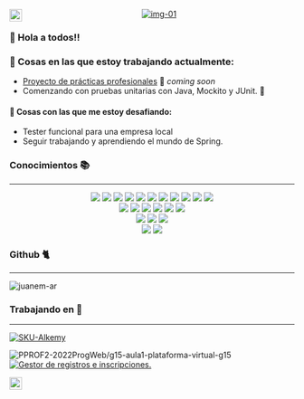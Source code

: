 [<img align="left" alt="juanem-ar | Gmail" width="22px" src="https://cdn.jsdelivr.net/npm/simple-icons/icons/gmail.svg" />][gmail]

<p align="center"><a href="https://imgbb.com/"><img src="https://i.ibb.co/dMrS2z4/img-01.png" alt="img-01" border="0"></a></p>

### 👋 Hola a todos!!  

### 🌱 Cosas en las que estoy trabajando actualmente: 
  - [Proyecto de prácticas profesionales](https://github.com/PPROF2-2022ProgWeb/g15-aula1-plataforma-virtual-g15) 🚀 *coming soon*
  - Comenzando con pruebas unitarias con Java, Mockito y JUnit. 🚀 
  
#### :muscle: Cosas con las que me estoy desafiando:
- Tester funcional para una empresa local
- Seguir trabajando y aprendiendo el mundo de Spring.

### Conocimientos 📚
<hr>
<p align=center>
 <img src="https://img.shields.io/badge/HTML5-red?style=for-the-badge&logo=html5&logoColor=white">
 <img src="https://img.shields.io/badge/CSS3-blue?style=for-the-badge&logo=css3&logoColor=white">
 <img src="https://img.shields.io/badge/Bootstrap-blue?style=for-the-badge&logo=bootstrap&logoColor=white">
 <img src="https://img.shields.io/badge/JavaScript-F7DF1E?style=for-the-badge&logo=javascript&logoColor=black">
 <img src="https://img.shields.io/badge/Node.js-339933?style=for-the-badge&logo=nodedotjs&logoColor=white ">
 <img src="https://img.shields.io/badge/Angular-red?style=for-the-badge&logo=angular&logoColor=white ">
 <img src="https://img.shields.io/badge/MySQL-blue?style=for-the-badge&logo=mysql&logoColor=white ">
 
 <img src="https://img.shields.io/badge/Java-blue?style=for-the-badge&logo=java&logoColor=white ">
 <img src="https://img.shields.io/badge/SpringBoot-green?style=for-the-badge&logo=springBoot&logoColor=white ">
 <img src="https://img.shields.io/badge/PHP-blue?style=for-the-badge&logo=php&logoColor=white ">
 <img src="https://img.shields.io/badge/json-5E5C5C?style=for-the-badge&logo=json&logoColor=white "><br>
 
 <img src="https://img.shields.io/badge/NetBeans_IDE-gray?style=for-the-badge&logo=apachenetbeanside&logoColor=white ">
 <img src="https://img.shields.io/badge/Visual_Studio-blue?style=for-the-badge&logo=visualstudio&logoColor=white ">
 <img src="https://img.shields.io/badge/MySql_Workbench-blue?style=for-the-badge&logo=mysql&logoColor=white ">
 <img src="https://img.shields.io/badge/Jira-0052CC?style=for-the-badge&logo=Jira&logoColor=white ">
 <img src="https://img.shields.io/badge/Github-black?style=for-the-badge&logo=github&logoColor=white ">
 <img src="https://img.shields.io/badge/Postman-red?style=for-the-badge&logo=Postman&logoColor=white "><br>
 <img src="https://img.shields.io/badge/Agile-yellow?style=for-the-badge">
 <img src="https://img.shields.io/badge/SCRUM-339933?style=for-the-badge">
 <img src="https://img.shields.io/badge/Kanban-red?style=for-the-badge"><br>
 <img src="https://img.shields.io/badge/Adobe_Photoshop-0078D4?style=for-the-badge&logo=adobe-photoshop&logoColor=white">
 <img src="https://img.shields.io/badge/Adobe_Illustrator-yellow?style=for-the-badge&logo=adobe-illustrator&logoColor=white">
 </p>

### Github 🐈
<hr> 
<a><img align=center src="https://github-readme-stats.vercel.app/api?username=juanem-ar&show_icons=true" alt="juanem-ar"></a>

### Trabajando en 🚀
<hr>

<a href="https://github.com/juanem-ar/Skill-Up-Java.git"><img align="center" src="https://github-readme-stats.vercel.app/api/pin/?username=juanem-ar&repo=Skill-Up-Java" alt="SKU-Alkemy"></a>

<a href="https://github.com/PPROF2-2022ProgWeb/g15-aula1-plataforma-virtual-g15"><img align="left" src="https://github-readme-stats.vercel.app/api/pin/?username=juanem-ar&repo=g15-aula1-plataforma-virtual-g15" alt="PPROF2-2022ProgWeb/g15-aula1-plataforma-virtual-g15"></a>

<a href="https://github.com/juanem-ar/api-saber-conectar.git"><img align="center" src="https://github-readme-stats.vercel.app/api/pin/?username=juanem-ar&repo=api-saber-conectar" alt="Gestor de registros e inscripciones."></a>

[<img align="left" alt="juanem-ar | Gmail" width="22px" src="https://cdn.jsdelivr.net/npm/simple-icons/icons/gmail.svg" />][gmail]


[gmail]: mailto:juanemlopez@gmail.com
